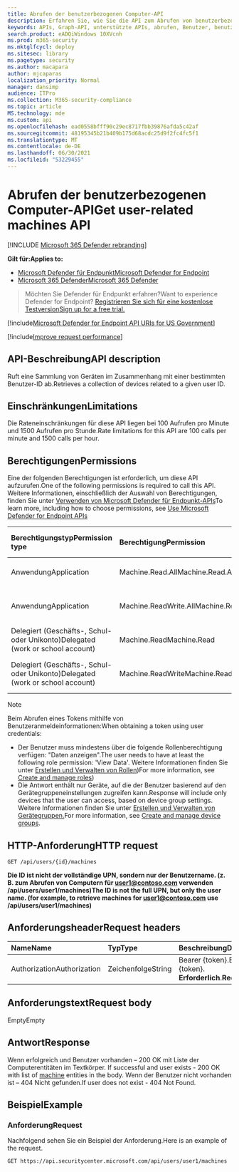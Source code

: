 ```yaml
---
title: Abrufen der benutzerbezogenen Computer-API
description: Erfahren Sie, wie Sie die API zum Abrufen von benutzerbezogenen Computern verwenden, um eine Sammlung von Geräten abzurufen, die sich auf eine Benutzer-ID in Microsoft Defender für Endpunkt beziehen.
keywords: APIs, Graph-API, unterstützte APIs, abrufen, Benutzer, benutzerbezogene Warnungen
search.product: eADQiWindows 10XVcnh
ms.prod: m365-security
ms.mktglfcycl: deploy
ms.sitesec: library
ms.pagetype: security
ms.author: macapara
author: mjcaparas
localization_priority: Normal
manager: dansimp
audience: ITPro
ms.collection: M365-security-compliance
ms.topic: article
MS.technology: mde
ms.custom: api
ms.openlocfilehash: ead0558bfff90c29ec8717fbb39876afda5c42af
ms.sourcegitcommit: 48195345b21b409b175d68acdc25d9f2fc4fc5f1
ms.translationtype: MT
ms.contentlocale: de-DE
ms.lasthandoff: 06/30/2021
ms.locfileid: "53229455"
---
```

# <a name="get-user-related-machines-api"></a><span data-ttu-id="07781-104">Abrufen der benutzerbezogenen Computer-API</span><span class="sxs-lookup"><span data-stu-id="07781-104">Get user-related machines API</span></span>

[!INCLUDE [Microsoft 365 Defender rebranding](../../includes/microsoft-defender.md)]

<span data-ttu-id="07781-105">**Gilt für:**</span><span class="sxs-lookup"><span data-stu-id="07781-105">**Applies to:**</span></span>
- [<span data-ttu-id="07781-106">Microsoft Defender für Endpunkt</span><span class="sxs-lookup"><span data-stu-id="07781-106">Microsoft Defender for Endpoint</span></span>](https://go.microsoft.com/fwlink/p/?linkid=2154037)
- [<span data-ttu-id="07781-107">Microsoft 365 Defender</span><span class="sxs-lookup"><span data-stu-id="07781-107">Microsoft 365 Defender</span></span>](https://go.microsoft.com/fwlink/?linkid=2118804)

> <span data-ttu-id="07781-108">Möchten Sie Defender für Endpunkt erfahren?</span><span class="sxs-lookup"><span data-stu-id="07781-108">Want to experience Defender for Endpoint?</span></span> [<span data-ttu-id="07781-109">Registrieren Sie sich für eine kostenlose Testversion</span><span class="sxs-lookup"><span data-stu-id="07781-109">Sign up for a free trial.</span></span>](https://www.microsoft.com/microsoft-365/windows/microsoft-defender-atp?ocid=docs-wdatp-exposedapis-abovefoldlink)


[!include[Microsoft Defender for Endpoint API URIs for US Government](../../includes/microsoft-defender-api-usgov.md)]

[!include[Improve request performance](../../includes/improve-request-performance.md)]

## <a name="api-description"></a><span data-ttu-id="07781-110">API-Beschreibung</span><span class="sxs-lookup"><span data-stu-id="07781-110">API description</span></span>
<span data-ttu-id="07781-111">Ruft eine Sammlung von Geräten im Zusammenhang mit einer bestimmten Benutzer-ID ab.</span><span class="sxs-lookup"><span data-stu-id="07781-111">Retrieves a collection of devices related to a given user ID.</span></span>

## <a name="limitations"></a><span data-ttu-id="07781-112">Einschränkungen</span><span class="sxs-lookup"><span data-stu-id="07781-112">Limitations</span></span>

<span data-ttu-id="07781-113">Die Rateneinschränkungen für diese API liegen bei 100 Aufrufen pro Minute und 1500 Aufrufen pro Stunde.</span><span class="sxs-lookup"><span data-stu-id="07781-113">Rate limitations for this API are 100 calls per minute and 1500 calls per hour.</span></span>

## <a name="permissions"></a><span data-ttu-id="07781-114">Berechtigungen</span><span class="sxs-lookup"><span data-stu-id="07781-114">Permissions</span></span>

<span data-ttu-id="07781-115">Eine der folgenden Berechtigungen ist erforderlich, um diese API aufzurufen.</span><span class="sxs-lookup"><span data-stu-id="07781-115">One of the following permissions is required to call this API.</span></span> <span data-ttu-id="07781-116">Weitere Informationen, einschließlich der Auswahl von Berechtigungen, finden Sie unter [Verwenden von Microsoft Defender für Endpunkt-APIs](apis-intro.md)</span><span class="sxs-lookup"><span data-stu-id="07781-116">To learn more, including how to choose permissions, see [Use Microsoft Defender for Endpoint APIs](apis-intro.md)</span></span>

<span data-ttu-id="07781-117">Berechtigungstyp</span><span class="sxs-lookup"><span data-stu-id="07781-117">Permission type</span></span> |<span data-ttu-id="07781-118">Berechtigung</span><span class="sxs-lookup"><span data-stu-id="07781-118">Permission</span></span>|<span data-ttu-id="07781-119">Anzeigename der Berechtigung</span><span class="sxs-lookup"><span data-stu-id="07781-119">Permission display name</span></span>
:---|:---|:---
<span data-ttu-id="07781-120">Anwendung</span><span class="sxs-lookup"><span data-stu-id="07781-120">Application</span></span> |<span data-ttu-id="07781-121">Machine.Read.All</span><span class="sxs-lookup"><span data-stu-id="07781-121">Machine.Read.All</span></span>|<span data-ttu-id="07781-122">"Alle Computerprofile lesen"</span><span class="sxs-lookup"><span data-stu-id="07781-122">'Read all machine profiles'</span></span>
<span data-ttu-id="07781-123">Anwendung</span><span class="sxs-lookup"><span data-stu-id="07781-123">Application</span></span> |<span data-ttu-id="07781-124">Machine.ReadWrite.All</span><span class="sxs-lookup"><span data-stu-id="07781-124">Machine.ReadWrite.All</span></span> |<span data-ttu-id="07781-125">"Alle Computerinformationen lesen und schreiben"</span><span class="sxs-lookup"><span data-stu-id="07781-125">'Read and write all machine information'</span></span>
<span data-ttu-id="07781-126">Delegiert (Geschäfts-, Schul- oder Unikonto)</span><span class="sxs-lookup"><span data-stu-id="07781-126">Delegated (work or school account)</span></span> | <span data-ttu-id="07781-127">Machine.Read</span><span class="sxs-lookup"><span data-stu-id="07781-127">Machine.Read</span></span> | <span data-ttu-id="07781-128">"Computerinformationen lesen"</span><span class="sxs-lookup"><span data-stu-id="07781-128">'Read machine information'</span></span>
<span data-ttu-id="07781-129">Delegiert (Geschäfts-, Schul- oder Unikonto)</span><span class="sxs-lookup"><span data-stu-id="07781-129">Delegated (work or school account)</span></span> | <span data-ttu-id="07781-130">Machine.ReadWrite</span><span class="sxs-lookup"><span data-stu-id="07781-130">Machine.ReadWrite</span></span> | <span data-ttu-id="07781-131">"Lesen und Schreiben von Computerinformationen"</span><span class="sxs-lookup"><span data-stu-id="07781-131">'Read and write machine information'</span></span>

> [!NOTE]
> <span data-ttu-id="07781-132">Beim Abrufen eines Tokens mithilfe von Benutzeranmeldeinformationen:</span><span class="sxs-lookup"><span data-stu-id="07781-132">When obtaining a token using user credentials:</span></span>
>
> - <span data-ttu-id="07781-133">Der Benutzer muss mindestens über die folgende Rollenberechtigung verfügen: "Daten anzeigen".</span><span class="sxs-lookup"><span data-stu-id="07781-133">The user needs to have at least the following role permission: 'View Data'.</span></span> <span data-ttu-id="07781-134">Weitere Informationen finden Sie unter [Erstellen und Verwalten von Rollen](user-roles.md))</span><span class="sxs-lookup"><span data-stu-id="07781-134">For more information, see [Create and manage roles](user-roles.md))</span></span>
> - <span data-ttu-id="07781-135">Die Antwort enthält nur Geräte, auf die der Benutzer basierend auf den Gerätegruppeneinstellungen zugreifen kann.</span><span class="sxs-lookup"><span data-stu-id="07781-135">Response will include only devices that the user can access, based on device group settings.</span></span> <span data-ttu-id="07781-136">Weitere Informationen finden Sie unter [Erstellen und Verwalten von Gerätegruppen.](machine-groups.md)</span><span class="sxs-lookup"><span data-stu-id="07781-136">For more information, see [Create and manage device groups](machine-groups.md).</span></span>

## <a name="http-request"></a><span data-ttu-id="07781-137">HTTP-Anforderung</span><span class="sxs-lookup"><span data-stu-id="07781-137">HTTP request</span></span>

```http
GET /api/users/{id}/machines
```

<span data-ttu-id="07781-138">**Die ID ist nicht der vollständige UPN, sondern nur der Benutzername. (z. B. zum Abrufen von Computern für user1@contoso.com verwenden /api/users/user1/machines)**</span><span class="sxs-lookup"><span data-stu-id="07781-138">**The ID is not the full UPN, but only the user name. (for example, to retrieve machines for user1@contoso.com use /api/users/user1/machines)**</span></span>

## <a name="request-headers"></a><span data-ttu-id="07781-139">Anforderungsheader</span><span class="sxs-lookup"><span data-stu-id="07781-139">Request headers</span></span>

<span data-ttu-id="07781-140">Name</span><span class="sxs-lookup"><span data-stu-id="07781-140">Name</span></span> | <span data-ttu-id="07781-141">Typ</span><span class="sxs-lookup"><span data-stu-id="07781-141">Type</span></span> | <span data-ttu-id="07781-142">Beschreibung</span><span class="sxs-lookup"><span data-stu-id="07781-142">Description</span></span>
:---|:---|:---
<span data-ttu-id="07781-143">Authorization</span><span class="sxs-lookup"><span data-stu-id="07781-143">Authorization</span></span> | <span data-ttu-id="07781-144">Zeichenfolge</span><span class="sxs-lookup"><span data-stu-id="07781-144">String</span></span> | <span data-ttu-id="07781-145">Bearer {token}.</span><span class="sxs-lookup"><span data-stu-id="07781-145">Bearer {token}.</span></span> <span data-ttu-id="07781-146">**Erforderlich**.</span><span class="sxs-lookup"><span data-stu-id="07781-146">**Required**.</span></span>

## <a name="request-body"></a><span data-ttu-id="07781-147">Anforderungstext</span><span class="sxs-lookup"><span data-stu-id="07781-147">Request body</span></span>

<span data-ttu-id="07781-148">Empty</span><span class="sxs-lookup"><span data-stu-id="07781-148">Empty</span></span>

## <a name="response"></a><span data-ttu-id="07781-149">Antwort</span><span class="sxs-lookup"><span data-stu-id="07781-149">Response</span></span>

<span data-ttu-id="07781-150">Wenn erfolgreich und Benutzer vorhanden – 200 OK mit Liste der Computerentitäten im Textkörper. [](machine.md)</span><span class="sxs-lookup"><span data-stu-id="07781-150">If successful and user exists - 200 OK with list of [machine](machine.md) entities in the body.</span></span> <span data-ttu-id="07781-151">Wenn der Benutzer nicht vorhanden ist – 404 Nicht gefunden.</span><span class="sxs-lookup"><span data-stu-id="07781-151">If user does not exist - 404 Not Found.</span></span>

## <a name="example"></a><span data-ttu-id="07781-152">Beispiel</span><span class="sxs-lookup"><span data-stu-id="07781-152">Example</span></span>

### <a name="request"></a><span data-ttu-id="07781-153">Anforderung</span><span class="sxs-lookup"><span data-stu-id="07781-153">Request</span></span>

<span data-ttu-id="07781-154">Nachfolgend sehen Sie ein Beispiel der Anforderung.</span><span class="sxs-lookup"><span data-stu-id="07781-154">Here is an example of the request.</span></span>

```http
GET https://api.securitycenter.microsoft.com/api/users/user1/machines
```
